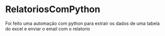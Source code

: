 # RelatoriosComPython
Foi feito uma automação com python para extrair os dados de uma tabela do excel e enviar o email com o relatorio
